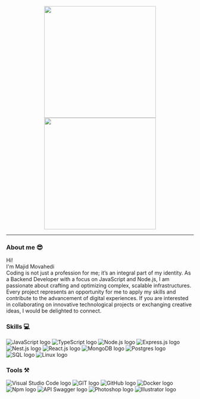 <div id="header" align="center">
  <img src="https://media4.giphy.com/media/l7zabeVIt16efVp6wg/giphy.gif" width="300"/>
  <img src="https://media0.giphy.com/media/du3J3cXyzhj75IOgvA/giphy.gif" width="300"/>
</div>

<hr/>

### About me 😎 

Hi! 
<br />
I'm Majid Movahedi 
<br />
Coding is not just a profession for me; it’s an integral part of my identity. As a Backend Developer with a focus on JavaScript and Node.js, I am passionate about crafting and optimizing complex, scalable infrastructures.
Every project represents an opportunity for me to apply my skills and contribute to the advancement of digital experiences. If you are interested in collaborating on innovative technological projects or exchanging creative ideas, I would be delighted to connect.

### Skills 💻
<p>
    <img src="https://img.shields.io/badge/JavaScript-F7DF1E?style=for-the-badge&logo=javascript&logoColor=black" alt="JavaScript logo"/>
    <img src="https://img.shields.io/badge/TYPESCRIPT-1e90ff?style=for-the-badge&logo=typescript&logoColor=white" alt="TypeScript logo"/>
    <img src="https://img.shields.io/badge/NODE.JS-41781a?style=for-the-badge&logo=node.js&logoColor=white" alt="Node.js logo"/>
    <img src="https://img.shields.io/badge/EXPRESS.JS-808080?style=for-the-badge&logo=express&logoColor=white" alt="Express.js logo"/>
    <img src="https://img.shields.io/badge/NEST.JS-eb3b5a?style=for-the-badge&logo=nestjs&logoColor=white" alt="Nest.js logo"/>
    <img src="https://img.shields.io/badge/REACT.JS-5cbfb9?style=for-the-badge&logo=react&logoColor=white" alt="React.js logo"/>
    <img src="https://img.shields.io/badge/MongoDB-4EA94B?style=for-the-badge&logo=mongodb&logoColor=white" alt="MongoDB logo"/>
    <img src="https://img.shields.io/badge/POSTGRE-487eb0?style=for-the-badge&logo=postgresql&logoColor=white" alt="Postgres logo"/>
    <img src="https://img.shields.io/badge/SQL-blue?style=for-the-badge&logo=mysql&logoColor=white" alt="SQL logo"/>
    <img src="https://img.shields.io/badge/LINUX-black?style=for-the-badge&logo=linux&logoColor=white" alt="Linux logo"/>
</p>

### Tools ⚒️
<p>
    <img src="https://img.shields.io/badge/Visual_Studio_Code-0078D4?style=for-the-badge&logo=visual%20studio%20code&logoColor=white" alt="Visual Studio Code logo"/>
    <img src="https://img.shields.io/badge/GIT-E44C30?style=for-the-badge&logo=git&logoColor=white" alt="GIT logo"/>
    <img src="https://img.shields.io/badge/GitHub-100000?style=for-the-badge&logo=github&logoColor=white" alt="GitHub logo"/>
    <img src="https://img.shields.io/badge/DOCKER-blue?style=for-the-badge&logo=docker&logoColor=white" alt="Docker logo"/>
    <img src="https://img.shields.io/badge/NPM-eb2f06?style=for-the-badge&logo=npm&logoColor=white" alt="Npm logo"/>
    <img src="https://img.shields.io/badge/API%20SWAGGER-green?style=for-the-badge&logo=swagger&logoColor=white" alt="API Swagger logo"/>
    <img src="https://img.shields.io/badge/Adobe%20Photoshop-31A8FF?style=for-the-badge&logo=Adobe%20Photoshop&logoColor=black" alt="Photoshop logo"/>
    <img src="https://img.shields.io/badge/Adobe%20Illustrator-FF9A00?style=for-the-badge&logo=adobe%20illustrator&logoColor=white" alt="Illustrator logo"/>
</p>

